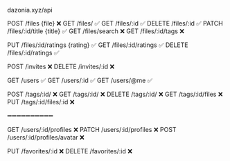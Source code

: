 dazonia.xyz/api

POST	/files {file} ❌
GET		/files/ ✅
GET		/files/:id ✅
DELETE	/files/:id ✅
PATCH	/files/:id/title {title} ✅
GET		/files/search ❌
GET 	/files/:id/tags ❌

PUT		/files/:id/ratings {rating} ✅
GET		/files/:id/ratings ✅
DELETE	/files/:id/ratings ✅

POST	/invites ❌
DELETE	/invites/:id ❌

GET		/users ✅
GET		/users/:id ✅
GET		/users/@me ✅

POST 	/tags/:id/ ❌
GET		/tags/:id/ ❌
DELETE	/tags/:id/ ❌
GET		/tags/:id/files ❌
PUT     /tags/:id/files/:id ❌

➖➖➖➖➖➖➖➖➖➖

GET		/users/:id/profiles ❌
PATCH	/users/:id/profiles ❌
POST	/users/:id/profiles/avatar ❌

PUT		/favorites/:id ❌
DELETE	/favorites/:id ❌

